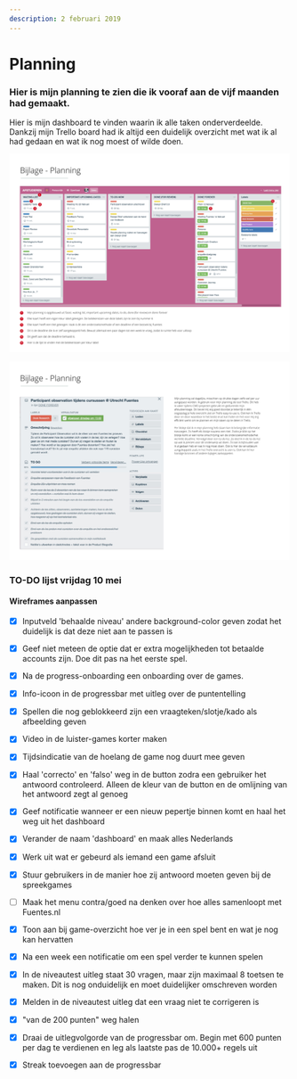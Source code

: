 ```yaml
---
description: 2 februari 2019
---
```


# Planning

### Hier is mijn planning te zien die ik vooraf aan de vijf maanden had gemaakt.

Hier is mijn dashboard te vinden waarin ik alle taken onderverdeelde. Dankzij mijn Trello board had ik altijd een duidelijk overzicht met wat ik al had gedaan en wat ik nog moest of wilde doen.

![](.gitbook/assets/planning1-1.jpg)

![](.gitbook/assets/planning2-1.jpg)

### TO-DO lijst vrijdag 10 mei

#### Wireframes aanpassen

* [x] Inputveld 'behaalde niveau' andere background-color geven zodat het duidelijk is dat deze niet aan te passen is
* [x] Geef niet meteen de optie dat er extra mogelijkheden tot betaalde accounts zijn. Doe dit pas na het eerste spel.
* [x] Na de progress-onboarding een onboarding over de games.
* [x] Info-icoon in de progressbar met uitleg over de puntentelling
* [x] Spellen die nog geblokkeerd zijn een vraagteken/slotje/kado als afbeelding geven
* [x] Video in de luister-games korter maken
* [x] Tijdsindicatie van de hoelang de game nog duurt mee geven
* [x] Haal 'correcto' en 'falso'  weg in de button zodra een gebruiker het antwoord controleerd. Alleen de kleur van de button en de omlijning van het antwoord zegt al genoeg
* [x] Geef notificatie wanneer er een nieuw pepertje binnen komt en haal het weg uit het dashboard
* [x] Verander de naam 'dashboard' en maak alles Nederlands
* [x] Werk uit wat er gebeurd als iemand een game afsluit
* [x] Stuur gebruikers in de manier hoe zij antwoord moeten geven bij de spreekgames
* [ ] Maak het menu contra/goed na denken over hoe alles samenloopt met Fuentes.nl
* [x] Toon aan bij game-overzicht hoe ver je in een spel bent en wat je nog kan hervatten
* [x] Na een week een notificatie om een spel verder te kunnen spelen
* [x] In de niveautest uitleg staat 30 vragen, maar zijn maximaal 8 toetsen te maken. Dit is nog onduidelijk en moet duidelijker omschreven worden
* [x] Melden in de niveautest uitleg dat een vraag niet te corrigeren is
* [x] "van de 200 punten" weg halen
* [x] Draai de uitlegvolgorde van de progressbar om. Begin met 600 punten per dag te verdienen en leg als laatste pas de 10.000+ regels uit
* [x] Streak toevoegen aan de progressbar



